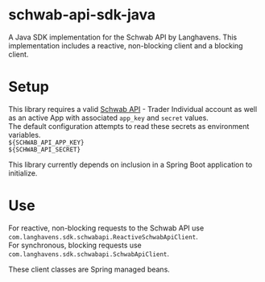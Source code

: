 # schwab-api-sdk-java
A Java SDK implementation for the Schwab API by Langhavens. This implementation includes a reactive, non-blocking client and a blocking client.

# Setup
This library requires a valid [Schwab API](https://developer.schwab.com/) - Trader Individual account as well as an active App with associated `app_key` and `secret` values. \
The default configuration attempts to read these secrets as environment variables. \
`${SCHWAB_API_APP_KEY}` \
`${SCHWAB_API_SECRET}`

This library currently depends on inclusion in a Spring Boot application to initialize.

# Use
For reactive, non-blocking requests to the Schwab API use `com.langhavens.sdk.schwabapi.ReactiveSchwabApiClient`. \
For synchronous, blocking requests use `com.langhavens.sdk.schwabapi.SchwabApiClient`.

These client classes are Spring managed beans.
